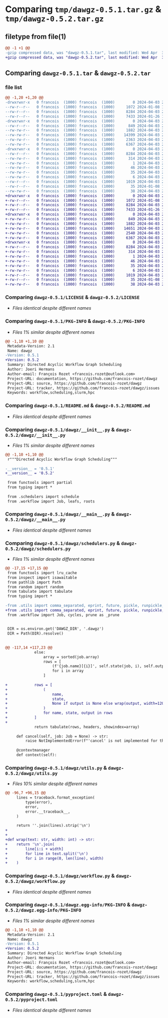 # Comparing `tmp/dawgz-0.5.1.tar.gz` & `tmp/dawgz-0.5.2.tar.gz`

## filetype from file(1)

```diff
@@ -1 +1 @@
-gzip compressed data, was "dawgz-0.5.1.tar", last modified: Wed Apr  3 20:58:35 2024, max compression
+gzip compressed data, was "dawgz-0.5.2.tar", last modified: Wed Apr  3 22:14:56 2024, max compression
```

## Comparing `dawgz-0.5.1.tar` & `dawgz-0.5.2.tar`

### file list

```diff
@@ -1,20 +1,20 @@
-drwxrwxr-x   0 francois  (1000) francois  (1000)        0 2024-04-03 20:58:35.574680 dawgz-0.5.1/
--rw-r--r--   0 francois  (1000) francois  (1000)     1072 2024-01-08 18:47:00.000000 dawgz-0.5.1/LICENSE
--rw-r--r--   0 francois  (1000) francois  (1000)     8284 2024-04-03 20:58:35.574680 dawgz-0.5.1/PKG-INFO
--rw-r--r--   0 francois  (1000) francois  (1000)     7433 2024-01-26 14:19:11.000000 dawgz-0.5.1/README.md
-drwxrwxr-x   0 francois  (1000) francois  (1000)        0 2024-04-03 20:58:35.574680 dawgz-0.5.1/dawgz/
--rw-r--r--   0 francois  (1000) francois  (1000)      849 2024-04-03 20:57:05.000000 dawgz-0.5.1/dawgz/__init__.py
--rw-rw-r--   0 francois  (1000) francois  (1000)     1882 2024-04-03 20:55:27.000000 dawgz-0.5.1/dawgz/__main__.py
--rw-rw-r--   0 francois  (1000) francois  (1000)    14399 2024-04-03 20:55:27.000000 dawgz-0.5.1/dawgz/schedulers.py
--rw-rw-r--   0 francois  (1000) francois  (1000)     2363 2024-04-03 20:55:27.000000 dawgz-0.5.1/dawgz/utils.py
--rw-rw-r--   0 francois  (1000) francois  (1000)     6367 2024-04-03 20:55:27.000000 dawgz-0.5.1/dawgz/workflow.py
-drwxrwxr-x   0 francois  (1000) francois  (1000)        0 2024-04-03 20:58:35.574680 dawgz-0.5.1/dawgz.egg-info/
--rw-r--r--   0 francois  (1000) francois  (1000)     8284 2024-04-03 20:58:35.000000 dawgz-0.5.1/dawgz.egg-info/PKG-INFO
--rw-rw-r--   0 francois  (1000) francois  (1000)      314 2024-04-03 20:58:35.000000 dawgz-0.5.1/dawgz.egg-info/SOURCES.txt
--rw-rw-r--   0 francois  (1000) francois  (1000)        1 2024-04-03 20:58:35.000000 dawgz-0.5.1/dawgz.egg-info/dependency_links.txt
--rw-rw-r--   0 francois  (1000) francois  (1000)       46 2024-04-03 20:58:35.000000 dawgz-0.5.1/dawgz.egg-info/entry_points.txt
--rw-rw-r--   0 francois  (1000) francois  (1000)       35 2024-04-03 20:58:35.000000 dawgz-0.5.1/dawgz.egg-info/requires.txt
--rw-rw-r--   0 francois  (1000) francois  (1000)        6 2024-04-03 20:58:35.000000 dawgz-0.5.1/dawgz.egg-info/top_level.txt
--rw-r--r--   0 francois  (1000) francois  (1000)     1019 2024-04-03 20:57:00.000000 dawgz-0.5.1/pyproject.toml
--rw-r--r--   0 francois  (1000) francois  (1000)       35 2024-01-08 18:47:00.000000 dawgz-0.5.1/requirements.txt
--rw-rw-r--   0 francois  (1000) francois  (1000)       38 2024-04-03 20:58:35.574680 dawgz-0.5.1/setup.cfg
+drwxrwxr-x   0 francois  (1000) francois  (1000)        0 2024-04-03 22:14:56.646526 dawgz-0.5.2/
+-rw-r--r--   0 francois  (1000) francois  (1000)     1072 2024-01-08 18:47:00.000000 dawgz-0.5.2/LICENSE
+-rw-r--r--   0 francois  (1000) francois  (1000)     8284 2024-04-03 22:14:56.642526 dawgz-0.5.2/PKG-INFO
+-rw-r--r--   0 francois  (1000) francois  (1000)     7433 2024-01-26 14:19:11.000000 dawgz-0.5.2/README.md
+drwxrwxr-x   0 francois  (1000) francois  (1000)        0 2024-04-03 22:14:56.642526 dawgz-0.5.2/dawgz/
+-rw-rw-r--   0 francois  (1000) francois  (1000)      849 2024-04-03 22:14:24.000000 dawgz-0.5.2/dawgz/__init__.py
+-rw-rw-r--   0 francois  (1000) francois  (1000)     1882 2024-04-03 20:55:27.000000 dawgz-0.5.2/dawgz/__main__.py
+-rw-rw-r--   0 francois  (1000) francois  (1000)    14651 2024-04-03 22:14:17.000000 dawgz-0.5.2/dawgz/schedulers.py
+-rw-rw-r--   0 francois  (1000) francois  (1000)     2540 2024-04-03 22:14:17.000000 dawgz-0.5.2/dawgz/utils.py
+-rw-rw-r--   0 francois  (1000) francois  (1000)     6367 2024-04-03 20:55:27.000000 dawgz-0.5.2/dawgz/workflow.py
+drwxrwxr-x   0 francois  (1000) francois  (1000)        0 2024-04-03 22:14:56.642526 dawgz-0.5.2/dawgz.egg-info/
+-rw-r--r--   0 francois  (1000) francois  (1000)     8284 2024-04-03 22:14:56.000000 dawgz-0.5.2/dawgz.egg-info/PKG-INFO
+-rw-rw-r--   0 francois  (1000) francois  (1000)      314 2024-04-03 22:14:56.000000 dawgz-0.5.2/dawgz.egg-info/SOURCES.txt
+-rw-rw-r--   0 francois  (1000) francois  (1000)        1 2024-04-03 22:14:56.000000 dawgz-0.5.2/dawgz.egg-info/dependency_links.txt
+-rw-rw-r--   0 francois  (1000) francois  (1000)       46 2024-04-03 22:14:56.000000 dawgz-0.5.2/dawgz.egg-info/entry_points.txt
+-rw-rw-r--   0 francois  (1000) francois  (1000)       35 2024-04-03 22:14:56.000000 dawgz-0.5.2/dawgz.egg-info/requires.txt
+-rw-rw-r--   0 francois  (1000) francois  (1000)        6 2024-04-03 22:14:56.000000 dawgz-0.5.2/dawgz.egg-info/top_level.txt
+-rw-r--r--   0 francois  (1000) francois  (1000)     1019 2024-04-03 20:57:00.000000 dawgz-0.5.2/pyproject.toml
+-rw-r--r--   0 francois  (1000) francois  (1000)       35 2024-01-08 18:47:00.000000 dawgz-0.5.2/requirements.txt
+-rw-rw-r--   0 francois  (1000) francois  (1000)       38 2024-04-03 22:14:56.646526 dawgz-0.5.2/setup.cfg
```

### Comparing `dawgz-0.5.1/LICENSE` & `dawgz-0.5.2/LICENSE`

 * *Files identical despite different names*

### Comparing `dawgz-0.5.1/PKG-INFO` & `dawgz-0.5.2/PKG-INFO`

 * *Files 1% similar despite different names*

```diff
@@ -1,10 +1,10 @@
 Metadata-Version: 2.1
 Name: dawgz
-Version: 0.5.1
+Version: 0.5.2
 Summary: Directed Acyclic Workflow Graph Scheduling
 Author: Joeri Hermans
 Author-email: François Rozet <francois.rozet@outlook.com>
 Project-URL: documentation, https://github.com/francois-rozet/dawgz
 Project-URL: source, https://github.com/francois-rozet/dawgz
 Project-URL: tracker, https://github.com/francois-rozet/dawgz/issues
 Keywords: workflow,scheduling,slurm,hpc
```

### Comparing `dawgz-0.5.1/README.md` & `dawgz-0.5.2/README.md`

 * *Files identical despite different names*

### Comparing `dawgz-0.5.1/dawgz/__init__.py` & `dawgz-0.5.2/dawgz/__init__.py`

 * *Files 1% similar despite different names*

```diff
@@ -1,10 +1,10 @@
 r"""Directed Acyclic Workflow Graph Scheduling"""
 
-__version__ = '0.5.1'
+__version__ = '0.5.2'
 
 from functools import partial
 from typing import *
 
 from .schedulers import schedule
 from .workflow import Job, leafs, roots
```

### Comparing `dawgz-0.5.1/dawgz/__main__.py` & `dawgz-0.5.2/dawgz/__main__.py`

 * *Files identical despite different names*

### Comparing `dawgz-0.5.1/dawgz/schedulers.py` & `dawgz-0.5.2/dawgz/schedulers.py`

 * *Files 1% similar despite different names*

```diff
@@ -17,15 +17,15 @@
 from functools import lru_cache
 from inspect import isawaitable
 from pathlib import Path
 from random import random
 from tabulate import tabulate
 from typing import *
 
-from .utils import comma_separated, eprint, future, pickle, runpickle, trace, slugify
+from .utils import comma_separated, eprint, future, pickle, runpickle, trace, slugify, wrap
 from .workflow import Job, cycles, prune as _prune
 
 
 DIR = os.environ.get('DAWGZ_DIR', '.dawgz')
 DIR = Path(DIR).resolve()
 
 
@@ -117,14 +117,23 @@
             else:
                 array = sorted(job.array)
                 rows = [
                     (f'{job.name}[{i}]', self.state(job, i), self.output(job, i))
                     for i in array
                 ]
 
+            rows = [
+                (
+                    name,
+                    state,
+                    None if output is None else wrap(output, width=120),
+                )
+                for name, state, output in rows
+            ]
+
             return tabulate(rows, headers, showindex=array)
 
     def cancel(self, job: Job = None) -> str:
         raise NotImplementedError(f"'cancel' is not implemented for the {self.backend} backend.")
 
     @contextmanager
     def context(self):
```

### Comparing `dawgz-0.5.1/dawgz/utils.py` & `dawgz-0.5.2/dawgz/utils.py`

 * *Files 10% similar despite different names*

```diff
@@ -96,7 +96,15 @@
     lines = traceback.format_exception(
         type(error),
         error,
         error.__traceback__,
     )
 
     return ''.join(lines).strip('\n')
+
+
+def wrap(text: str, width: int) -> str:
+    return '\n'.join(
+        line[i:i + width]
+        for line in text.split('\n')
+        for i in range(0, len(line), width)
+    )
```

### Comparing `dawgz-0.5.1/dawgz/workflow.py` & `dawgz-0.5.2/dawgz/workflow.py`

 * *Files identical despite different names*

### Comparing `dawgz-0.5.1/dawgz.egg-info/PKG-INFO` & `dawgz-0.5.2/dawgz.egg-info/PKG-INFO`

 * *Files 1% similar despite different names*

```diff
@@ -1,10 +1,10 @@
 Metadata-Version: 2.1
 Name: dawgz
-Version: 0.5.1
+Version: 0.5.2
 Summary: Directed Acyclic Workflow Graph Scheduling
 Author: Joeri Hermans
 Author-email: François Rozet <francois.rozet@outlook.com>
 Project-URL: documentation, https://github.com/francois-rozet/dawgz
 Project-URL: source, https://github.com/francois-rozet/dawgz
 Project-URL: tracker, https://github.com/francois-rozet/dawgz/issues
 Keywords: workflow,scheduling,slurm,hpc
```

### Comparing `dawgz-0.5.1/pyproject.toml` & `dawgz-0.5.2/pyproject.toml`

 * *Files identical despite different names*

